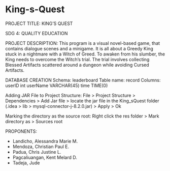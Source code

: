 # King-s-Quest

PROJECT TITLE: KING’S QUEST

SDG 4: QUALITY EDUCATION

PROJECT DESCRIPTION:
This program is a visual novel-based game, that contains dialogue scenes and a minigame. It is all about a Greedy King stuck in a nightmare with a Witch of Greed. To awaken from his slumber, the King needs to overcome the Witch’s trial. The trial involves collecting Blessed Artifacts scattered around a dungeon while avoiding Cursed Artifacts.

DATABASE CREATION
Schema: leaderboard
Table name: record
Columns:
userID int
userName VARCHAR(45)
time TIME(0)

Adding JAR File to Project Structure:
File > Project Structure > Dependencies > Add Jar file > locate the jar file in the King_sQuest folder (.idea > lib > mysql-connector-j-8.2.0.jar) > Apply > Ok

Marking the directory as the source root:
Right click the res folder > Mark directory as > Sources root

PROPONENTS:
- Landicho, Alessandra Marie M.
- Mendoza, Christian Paul E.
- Padua, Chris Justine L.
- Pagcaliuangan, Kent Melard D.
- Tadeja, Jude
